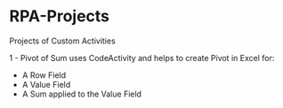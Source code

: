 # RPA-Projects
Projects of Custom Activities

1 - Pivot of Sum uses CodeActivity and helps to create Pivot in Excel for:
- A Row Field
- A Value Field
- A Sum applied to the Value Field
